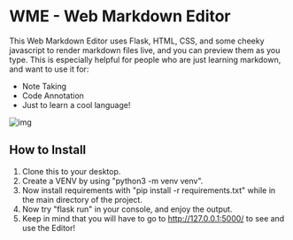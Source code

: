 # WME - Web Markdown Editor

This Web Markdown Editor uses Flask, HTML, CSS, and some cheeky javascript to render markdown files live, and you can preview them as you type. This is especially helpful  for people who are just learning markdown, and want to use it for:

- Note Taking
- Code Annotation
- Just to learn a cool language!

![img](https://i.imgur.com/KWIDXyV.png)


## How to Install

1. Clone this to your desktop.
2. Create a VENV by using "python3 -m venv venv".
3. Now install requirements with "pip install -r requirements.txt" while in the main directory of the project.
4. Now try "flask run" in your console, and enjoy the output.
5. Keep in mind that you will have to go to http://127.0.0.1:5000/ to see and use the Editor!
